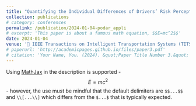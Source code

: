 ```yaml
---
title: "Quantifying the Individual Differences of Drivers’ Risk Perception via Potential Damage Risk Model"
collection: publications
# category: conferences
permalink: /publication/2024-01-04-podar_appli
# excerpt: 'This paper is about a famous math equation, $$E=mc^2$$'
date: 2024-01-04
venue: '🚗 IEEE Transactions on Intelligent Transportation Systems (TITS)'
# paperurl: 'http://academicpages.github.io/files/paper3.pdf'
# citation: 'Your Name, You. (2024). &quot;Paper Title Number 3.&quot; <i>GitHub Journal of Bugs</i>. 1(3).'
---
```


Using [MathJax](https://www.mathjax.org/) in the description is supported - $$E=mc^2$$ - however, the use must be mindful that the default delimiters are `$$...$$` and `\\[...\\]` which differs from the `$...$` that is typically expected.
